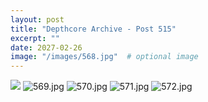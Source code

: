```yaml
---
layout: post
title: "Depthcore Archive - Post 515"
excerpt: ""
date: 2027-02-26
image: "/images/568.jpg"  # optional image
---
```


<img src="/images/568.jpg">
<img src="/images/569.jpg" alt="569.jpg"/>
<img src="/images/570.jpg" alt="570.jpg"/>
<img src="/images/571.jpg" alt="571.jpg"/>
<img src="/images/572.jpg" alt="572.jpg"/>
